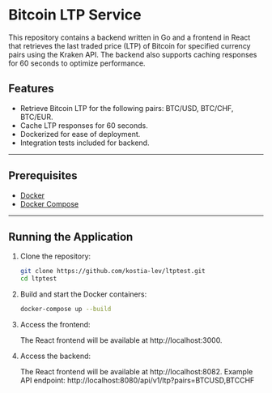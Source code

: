 # Bitcoin LTP Service

This repository contains a backend written in Go and a frontend in React that retrieves the last traded price (LTP) of Bitcoin for specified currency pairs using the Kraken API. The backend also supports caching responses for 60 seconds to optimize performance.

## Features

- Retrieve Bitcoin LTP for the following pairs: BTC/USD, BTC/CHF, BTC/EUR.
- Cache LTP responses for 60 seconds.
- Dockerized for ease of deployment.
- Integration tests included for backend.

---

## Prerequisites

- [Docker](https://www.docker.com/get-started)
- [Docker Compose](https://docs.docker.com/compose/install/)

---

## Running the Application

1. Clone the repository:
   ```bash
   git clone https://github.com/kostia-lev/ltptest.git
   cd ltptest

2. Build and start the Docker containers:
   ```bash
   docker-compose up --build

3. Access the frontend:

   The React frontend will be available at http://localhost:3000.
   


3. Access the backend:

   The React frontend will be available at http://localhost:8082.
   Example API endpoint: http://localhost:8080/api/v1/ltp?pairs=BTCUSD,BTCCHF
   
